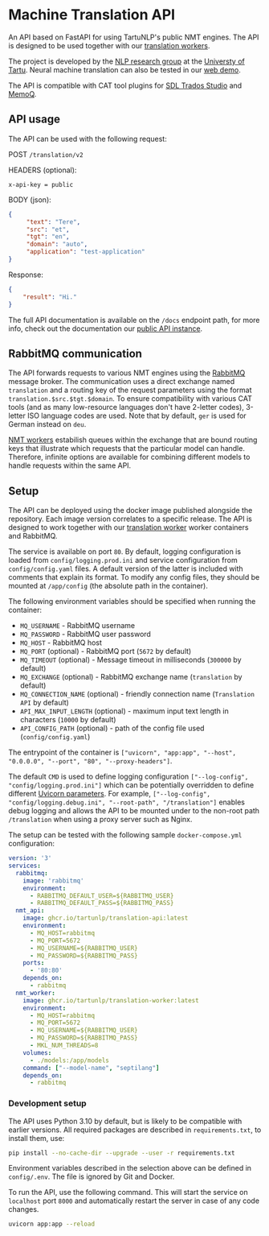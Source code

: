 # Machine Translation API

An API based on FastAPI for using TartuNLP's public NMT engines. The API is designed to be used together with our
[translation workers](https://github.com/TartuNLP/translation-worker).

The project is developed by the [NLP research group](https://tartunlp.ai) at the [Universty of Tartu](https://ut.ee).
Neural machine translation can also be tested in our [web demo](https://translate.ut.ee/).

The API is compatible with CAT tool plugins for [SDL Trados Studio](https://github.com/TartuNLP/SDL-Neurotolge-Plugin)
and [MemoQ](https://github.com/TartuNLP/MemoQ-Neurotolge-Plugin).

## API usage

The API can be used with the following request:

POST `/translation/v2`

HEADERS (optional):

```
x-api-key = public
```

BODY (json):

``` json
{
     "text": "Tere",
     "src": "et",
     "tgt": "en",
     "domain": "auto",
     "application": "test-application"
}
```

Response:

``` json
{
    "result": "Hi."
}
```

The full API documentation is available on the `/docs` endpoint path, for more info, check out the documentation
our [public API instance](https://api.tartunlp.ai/translation/docs).

## RabbitMQ communication

The API forwards requests to various NMT engines using the [RabbitMQ](https://rabbitmq.com) message broker. The
communication uses a direct exchange named `translation` and a routing key of the request parameters using the format
`translation.$src.$tgt.$domain`. To ensure compatibility with various CAT tools (and as many low-resource languages
don't have 2-letter codes), 3-letter ISO language codes are used. Note that by default, `ger` is used for German instead
on `deu`.

[NMT workers](https://github.com/TartuNLP/translation-worker)
estabilish queues within the exchange that are bound routing keys that illustrate which requests that the particular
model can handle. Therefore, infinite options are available for combining different models to handle requests within the
same API.

## Setup

The API can be deployed using the docker image published alongside the repository. Each image version correlates to a
specific release. The API is designed to work together with our
[translation worker](https://github.com/TartuNLP/translation-worker) worker containers and RabbitMQ.

The service is available on port `80`. By default, logging configuration is loaded from `config/logging.prod.ini` and
service configuration from `config/config.yaml` files. A default version of the latter is included with comments that
explain its format. To modify any config files, they should be mounted at `/app/config` (the absolute path in the
container).

The following environment variables should be specified when running the container:

- `MQ_USERNAME` - RabbitMQ username
- `MQ_PASSWORD` - RabbitMQ user password
- `MQ_HOST` - RabbitMQ host
- `MQ_PORT` (optional) - RabbitMQ port (`5672` by default)
- `MQ_TIMEOUT` (optional) - Message timeout in milliseconds (`300000` by default)
- `MQ_EXCHANGE` (optional) - RabbitMQ exchange name (`translation` by default)
- `MQ_CONNECTION_NAME` (optional) - friendly connection name (`Translation API` by default)
- `API_MAX_INPUT_LENGTH` (optional) - maximum input text length in characters (`10000` by default)
- `API_CONFIG_PATH` (optional) - path of the config file used (`config/config.yaml`)

The entrypoint of the container is `["uvicorn", "app:app", "--host", "0.0.0.0", "--port", "80", "--proxy-headers"]`.

The default `CMD` is used to define logging configuration `["--log-config", "config/logging.prod.ini"]` which can be
potentially overridden to define different [Uvicorn parameters](https://www.uvicorn.org/deployment/). For example,
`["--log-config", "config/logging.debug.ini", "--root-path", "/translation"]` enables debug logging and allows the API
to be mounted under to the non-root path `/translation` when using a proxy server such as Nginx.

The setup can be tested with the following sample `docker-compose.yml` configuration:

``` yaml
version: '3'
services:
  rabbitmq:
    image: 'rabbitmq'
    environment:
      - RABBITMQ_DEFAULT_USER=${RABBITMQ_USER}
      - RABBITMQ_DEFAULT_PASS=${RABBITMQ_PASS}
  nmt_api:
    image: ghcr.io/tartunlp/translation-api:latest
    environment:
      - MQ_HOST=rabbitmq
      - MQ_PORT=5672
      - MQ_USERNAME=${RABBITMQ_USER}
      - MQ_PASSWORD=${RABBITMQ_PASS}
    ports:
      - '80:80'
    depends_on:
      - rabbitmq
  nmt_worker:
    image: ghcr.io/tartunlp/translation-worker:latest
    environment:
      - MQ_HOST=rabbitmq
      - MQ_PORT=5672
      - MQ_USERNAME=${RABBITMQ_USER}
      - MQ_PASSWORD=${RABBITMQ_PASS}
      - MKL_NUM_THREADS=8
    volumes:
      - ./models:/app/models
    command: ["--model-name", "septilang"]
    depends_on:
      - rabbitmq
```

### Development setup

The API uses Python 3.10 by default, but is likely to be compatible with earlier versions. All required packages are
described in `requirements.txt`, to install them, use:

``` bash
pip install --no-cache-dir --upgrade --user -r requirements.txt
```

Environment variables described in the selection above can be defined in `config/.env`. The file is ignored by Git and
Docker.

To run the API, use the following command. This will start the service on `localhost` port `8000` and automatically
restart the server in case of any code changes.

``` bash
uvicorn app:app --reload
```
